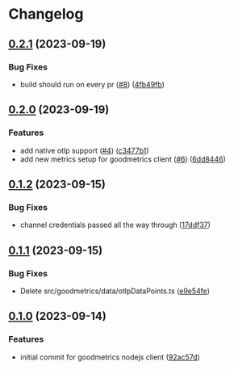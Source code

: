 # Changelog

## [0.2.1](https://github.com/bruuuuuuuce/goodmetrics-nodejs/compare/v0.2.0...v0.2.1) (2023-09-19)


### Bug Fixes

* build should run on every pr ([#8](https://github.com/bruuuuuuuce/goodmetrics-nodejs/issues/8)) ([4fb49fb](https://github.com/bruuuuuuuce/goodmetrics-nodejs/commit/4fb49fbfc9a54cdf49fbc9a149aed228321f9458))

## [0.2.0](https://github.com/bruuuuuuuce/goodmetrics-nodejs/compare/v0.1.2...v0.2.0) (2023-09-19)


### Features

* add native otlp support ([#4](https://github.com/bruuuuuuuce/goodmetrics-nodejs/issues/4)) ([c3477b1](https://github.com/bruuuuuuuce/goodmetrics-nodejs/commit/c3477b14c02a5148cd001160722050d076a68a35))
* add new metrics setup for goodmetrics client ([#6](https://github.com/bruuuuuuuce/goodmetrics-nodejs/issues/6)) ([6dd8446](https://github.com/bruuuuuuuce/goodmetrics-nodejs/commit/6dd8446e2bfeace3da8faedf552655229b45d46e))

## [0.1.2](https://github.com/bruuuuuuuce/goodmetrics-nodejs/compare/v0.1.1...v0.1.2) (2023-09-15)


### Bug Fixes

* channel credentials passed all the way through ([17ddf37](https://github.com/bruuuuuuuce/goodmetrics-nodejs/commit/17ddf376d43062a4e3448f97d8f028e642807e1d))

## [0.1.1](https://github.com/bruuuuuuuce/goodmetrics-nodejs/compare/v0.1.0...v0.1.1) (2023-09-15)


### Bug Fixes

* Delete src/goodmetrics/data/otlpDataPoints.ts ([e9e54fe](https://github.com/bruuuuuuuce/goodmetrics-nodejs/commit/e9e54fe34dd4e7a744a5acc408794a138cffb717))

## [0.1.0](https://github.com/bruuuuuuuce/goodmetrics-nodejs/compare/v0.0.1...v0.1.0) (2023-09-14)


### Features

* initial commit for goodmetrics nodejs client ([92ac57d](https://github.com/bruuuuuuuce/goodmetrics-nodejs/commit/92ac57d3e9dd7ac4c4cfb7211922aae808ed424b))
